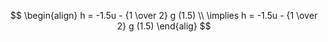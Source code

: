$$
\begin{align}
h = -1.5u - {1 \over 2} g (1.5) \\
\implies h = -1.5u - {1 \over 2} g (1.5)
\end{alig}
$$